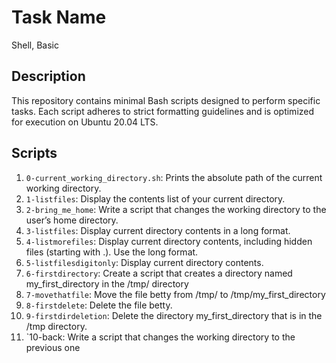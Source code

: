 # Task Name
Shell, Basic

## Description

This repository contains minimal Bash scripts designed to perform specific tasks. Each script adheres to strict formatting guidelines and is optimized for execution on Ubuntu 20.04 LTS.

## Scripts

1.  `0-current_working_directory.sh`: Prints the absolute path of the current working directory.
2.  `1-listfiles`: Display the contents list of your current directory.
3.  `2-bring_me_home`: Write a script that changes the working directory to the user’s home directory.
4.  `3-listfiles`: Display current directory contents in a long format.
5.  `4-listmorefiles`: Display current directory contents, including hidden files (starting with .). Use the long format.
6.  `5-listfilesdigitonly`: Display current directory contents.
7.  `6-firstdirectory`: Create a script that creates a directory named my_first_directory in the /tmp/ directory
8.  `7-movethatfile`: Move the file betty from /tmp/ to /tmp/my_first_directory
9.  `8-firstdelete`: Delete the file betty.
10. `9-firstdirdeletion`: Delete the directory my_first_directory that is in the /tmp directory.
11. `10-back: Write a script that changes the working directory to the previous one
